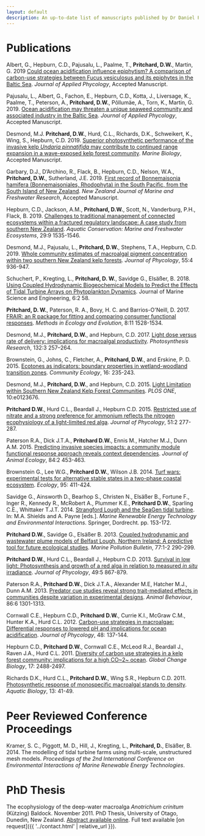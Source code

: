 ```yaml
---
layout: default
description: An up-to-date list of manuscripts published by Dr Daniel Pritchard. Mostly about seaweed, customary fisheries management and numerical methods in ecology.
---
```


# Publications

Albert, G., Hepburn, C.D., Pajusalu, L., Paalme, T., **Pritchard, D.W.**, Martin, G. 2019 [Could ocean acidification influence epiphytism? A comparison of carbon-use strategies between Fucus vesiculosus and its epiphytes in the Baltic Sea][albert:2019]. *Journal of Applied Phycology*, Accepted Manuscript.

Pajusalu, L., Albert, G., Fachon, E., Hepburn, C.D., Kotta, J., Liversage, K., Paalme, T., Peterson, A., **Pritchard, D.W.**, Põllumäe, A., Torn, K., Martin, G. 2019. [Ocean acidification may threaten a unique seaweed community and associated industry in the Baltic Sea][pajusalu:2019]. *Journal of Applied Phycology*, Accepted Manuscript.

Desmond, M.J. **Pritchard, D.W.**, Hurd, C.L., Richards, D.K., Schweikert, K., Wing, S., Hepburn, C.D. 2019. [Superior photosynthetic performance of the invasive kelp *Undaria pinnatifida* may contribute to continued range expansion in a wave-exposed kelp forest community][desmond:2019]. *Marine Biology*, Accepted Manuscript.

Garbary, D.J., D’Archino, R., Flack, B., Hepburn, C.D., Nelson, W.A., **Pritchard, D.W.**, Sutherland, J.E. 2019. [First record of Bonnemaisonia hamifera (Bonnemaisoniales, Rhodophyta) in the South Pacific, from the South Island of New Zealand][garbary:2019]. *New Zealand Journal of Marine and Freshwater Research*, Accepted Manuscript.

Hepburn, C.D., Jackson, A.M., **Pritchard, D.W.**, Scott, N., Vanderburg, P.H., Flack, B. 2019. [Challenges to traditional management of connected ecosystems within a fractured regulatory landscape: A case study from southern New Zealand][hepburn:2019:1535]. *Aquatic Conservation: Marine and Freshwater Ecosystems*, 29:9 1535-1546.

Desmond, M.J., Pajusalu, L., **Pritchard, D.W.**, Stephens, T.A., Hepburn, C.D. 2019. [Whole community estimates of macroalgal pigment concentration within two southern New Zealand kelp forests][desmond:2019:936]. *Journal of Phycology*, 55:4 936-947.

Schuchert, P., Kregting, L., **Pritchard, D. W.**, Savidge G., Elsäßer, B. 2018. [Using Coupled Hydrodynamic Biogeochemical Models to Predict the Effects of Tidal Turbine Arrays on Phytoplankton Dynamics][schuchert:2018:58]. Journal of Marine Science and Engineering, 6:2 58.

**Pritchard, D. W.**, Paterson, R. A., Bovy, H. C. and Barrios-O'Neill, D.  2017.  [FRAIR: an R package for fitting and comparing consumer functional responses][pritchard:2017:8].  *Methods in Ecology and Evolution*, 8:11 1528-1534.

Desmond, M.J., **Pritchard, D.W.**, and Hepburn, C.D. 2017. [Light dose versus rate of delivery: implications for macroalgal productivity][desmond:2017:257]. *Photosynthesis Research*, 132:3 257–264.

Brownstein, G., Johns, C., Fletcher, A., **Pritchard, D.W.**, and Erskine, P. D.  2015.  [Ecotones as indicators: boundary properties in wetland-woodland transition zones][brownstein:2015:235].  *Community Ecology*, 16: 235-243.

Desmond, M.J., **Pritchard, D.W.**, and Hepburn, C.D. 2015. [Light Limitation within Southern New Zealand Kelp Forest Communities][desmond:2015:e0123676]. *PLOS ONE*, 10:e0123676.

**Pritchard D.W.**, Hurd C.L., Beardall J., Hepburn C.D. 2015. [Restricted use of nitrate and a strong preference for ammonium reflects the nitrogen ecophysiology of a light-limited red alga][pritchard:2015:277]. *Journal of Phycology*, 51:2 277-287.

Paterson R.A., Dick J.T.A., **Pritchard D.W.**, Ennis M., Hatcher M.J., Dunn A.M. 2015. [Predicting invasive species impacts: a community module functional response approach reveals context dependencies][paterson:2015:84]. *Journal of Animal Ecology*, 84:2 453-463.

Brownstein G., Lee W.G., **Pritchard D.W.**, Wilson J.B. 2014. [Turf wars: experimental tests for alternative stable states in a two-phase coastal ecosystem][brownstein:2014:411]. *Ecology*, 95: 411-424.

Savidge G., Ainsworth D., Bearhop S., Christen N., Elsäßer B., Fortune F., Inger R., Kennedy R., McRobert A., Plummer K.E., **Pritchard D.W.**, Sparling C.E., Whittaker T.J.T. 2014. [Strangford Lough and the SeaGen tidal turbine][savidge:2014:book]. In: M.A. Shields and A. Payne [eds.]. *Marine Renewable Energy Technology and Environmental Interactions*. Springer, Dordrecht. pp. 153-172.

**Pritchard D.W.**, Savidge G., Elsäßer B. 2013. [Coupled hydrodynamic and wastewater plume models of Belfast Lough, Northern Ireland: A predictive tool for future ecological studies][pritchard:2013:290]. *Marine Pollution Bulletin*, 77:1-2 290-299.

**Pritchard D.W.**, Hurd C.L., Beardall J., Hepburn C.D. 2013. [Survival in low light: Photosynthesis and growth of a red alga in relation to measured *in situ* irradiance][pritchard:2013:49]. *Journal of Phycology*, 49:5 867-879.

Paterson R.A., **Pritchard D.W.**, Dick J.T.A., Alexander M.E, Hatcher M.J., Dunn A.M. 2013. [Predator cue studies reveal strong trait-mediated effects in communities despite variation in experimental designs][paterson:2013:1301]. *Animal Behaviour*, 86:6 1301-1313.

Cornwall C.E., Hepburn C.D., **Pritchard D.W.**, Currie K.I., McGraw C.M., Hunter K.A., Hurd C.L. 2012. [Carbon-use strategies in macroalgae: Differential responses to lowered pH and implications for ocean acidification][cornwall:2012]. *Journal of Phycology*, 48: 137-144.

Hepburn C.D., **Pritchard D.W.**, Cornwall C.E., McLeod R.J., Beardall J., Raven J.A., Hurd C.L. 2011. [Diversity of carbon use strategies in a kelp forest community: implications for a high CO~2~ ocean][hepburn:2011]. *Global Change Biology*, 17: 2488-2497.

Richards D.K., Hurd C.L., **Pritchard D.W.**, Wing S.R., Hepburn C.D. 2011. [Photosynthetic response of monospecific macroalgal stands to density][richards:2011]. *Aquatic Biology*, 13: 41-49.

# Peer Reviewed Conference Proceedings
Kramer, S. C., Piggott, M. D., Hill, J., Kregting, L., **Pritchard, D.**, Elsäßer, B. 2014. The modelling of tidal turbine farms using multi-scale, unstructured mesh models. *Proceedings of the 2nd International Conference on Environmental Interactions of Marine Renewable Energy Technologies*.

# PhD Thesis
The ecophysiology of the deep-water macroalga *Anotrichium crinitum* (Kützing) Baldock.  November 2011.  PhD Thesis, University of Otago, Dunedin, New Zealand. [Abstract available online](http://hdl.handle.net/10523/1955). Full text available [on request]({{ '../contact.html' | relative_url }}).

<!-- 
Hepburn C.D., Russell P., Smith A.K., **Pritchard D.W.**, Leahy E.O., Coyle L., Flack B., Russell K., Vanderburg P.H., Dale M., Jackson A.M. 2019. [Teaching the next generation of scientists to support communities in their restoration of ecosystems and ways of life][hepburn:2019]. *New Zealand Science Review*, 75:4.  
-->

[hepburn:2019]: #
[albert:2019]: https://doi.org/10.1007/s10811-019-01953-z
[desmond:2019]: https://doi.org/10.1007/s00227-019-3593-2
[pajusalu:2019]: https://doi.org/10.1007/s10811-019-01935-1
[garbary:2019]: https://doi.org/10.1080/00288330.2019.1661260
[hepburn:2019:1535]: https://doi.org/10.1002/aqc.3152
[desmond:2019:936]: https://doi.org/10.1111/jpy.12884
[schuchert:2018:58]: https://doi.org/10.3390/jmse6020058
[pritchard:2017:8]: https://doi.org/10.1111/2041-210X.12784
[desmond:2017:257]: https://doi.org/10.1007/s11120-017-0381-z
[brownstein:2015:235]: https://doi.org/10.1556/168.2015.16.2.11
[desmond:2015:e0123676]: https://doi.org/10.1371/journal.pone.0123676
[pritchard:2015:277]: https://doi.org/10.1111/jpy.12272  
[paterson:2015:84]: https://doi.org/10.1111/1365-2656.12292
[paterson:2013:1301]: https://doi.org/10.1016/j.anbehav.2013.09.036
[pritchard:2013:49]: https://doi.org/10.1111/jpy.12093  
[pritchard:2013:290]: https://doi.org/10.1016/j.marpolbul.2013.09.046
[cornwall:2012]: https://doi.org/10.1111/j.1529-8817.2011.01085.x  
[hepburn:2011]: https://doi.org/10.1111/j.1365-2486.2011.02411.x  
[richards:2011]: https://doi.org/10.3354/ab00349  
[brownstein:2014:411]: https://doi.org/10.1890/12-1982.1  
[savidge:2014:book]: https://doi.org/10.1007/978-94-017-8002-5_12  
